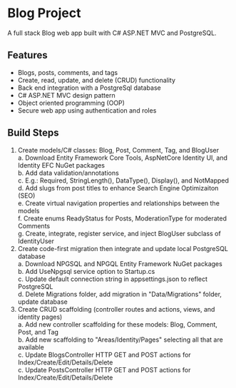 # Blog Project
 A full stack Blog web app built with C# ASP.NET MVC and PostgreSQL.  

 ## Features
 - Blogs, posts, comments, and tags
 - Create, read, update, and delete (CRUD) functionality
 - Back end integration with a PostgreSql database
 - C# ASP.NET MVC design pattern
 - Object oriented programming (OOP)
 - Secure web app using authentication and roles

 ## Build Steps
 1) Create models/C# classes: Blog, Post, Comment, Tag, and BlogUser  
     a. Download Entity Framework Core Tools, AspNetCore Identity UI, and Identity EFC NuGet packages  
     b. Add data validation/annotations  
     c. E.g.: Required, StringLength(), DataType(), Display(), and NotMapped  
     d. Add slugs from post titles to enhance Search Engine Optimizaiton (SEO)  
     e. Create virtual navigation properties and relationships between the models  
     f. Create enums ReadyStatus for Posts, ModerationType for moderated Comments  
     g. Create, integrate, register service, and inject BlogUser subclass of IdentityUser  
 2) Create code-first migration then integrate and update local PostgreSQL database  
     a. Download NPGSQL and NPGQL Entity Framework NuGet packages  
     b. Add UseNpgsql service option to Startup.cs  
     c. Update default connection string in appsettings.json to reflect PostgreSQL  
     d. Delete Migrations folder, add migration in "Data/Migrations" folder, update database  
 3) Create CRUD scaffolding (controller routes and actions, views, and identity pages)  
     a. Add new controller scaffolding for these models: Blog, Comment, Post, and Tag  
     b. Add new scaffolding to "Areas/Identity/Pages" selecting all that are available  
     c. Update BlogsController HTTP GET and POST actions for Index/Create/Edit/Details/Delete  
     c. Update PostsController HTTP GET and POST actions for Index/Create/Edit/Details/Delete  
